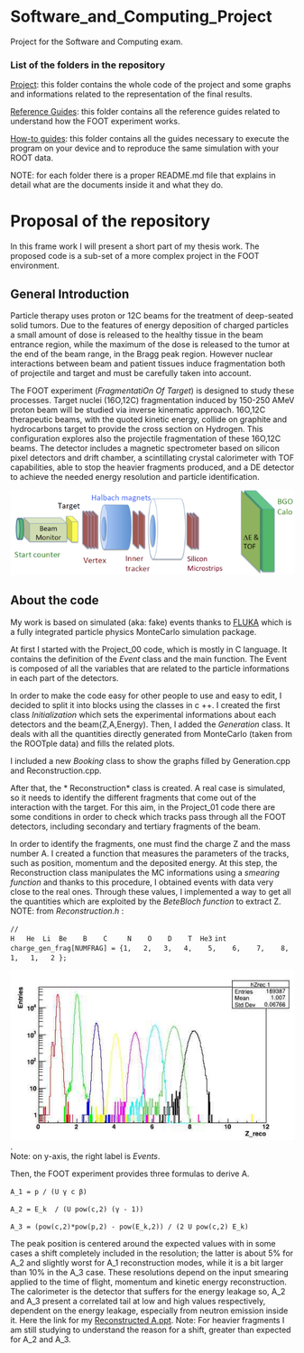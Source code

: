 # Software_and_Computing_Project
Project for the Software and Computing exam.


### List of the folders in the repository

[Project](https://github.com/rotolanna/Software_and_Computing_Project/tree/master/Project): this folder contains the whole code of the project and some graphs and informations related to the representation of the final results. 

[Reference Guides](https://github.com/rotolanna/Software_and_Computing_Project/tree/master/Reference%20Guides): this folder contains all the reference guides related to understand how  the FOOT experiment works.

[How-to guides](https://github.com/rotolanna/Software_and_Computing_Project/tree/master/how_to_guides): this folder contains all the guides necessary to execute the program on your device and to reproduce the same simulation with your ROOT data.

NOTE: for each folder there is a proper README.md file that explains in detail what are the documents inside it and what they do.

# Proposal of the repository

In this frame work I will present a short part of my thesis work. The proposed code is a sub-set of a more complex project in the FOOT  environment.

## General Introduction

Particle therapy uses proton or 12C beams for the treatment of deep-seated solid tumors. Due to
the features of energy deposition of charged particles a small amount of dose is released to the
healthy tissue in the beam entrance region, while the maximum of the dose is released to the tumor
at the end of the beam range, in the Bragg peak region. However nuclear interactions between
beam and patient tissues induce fragmentation both of projectile and target and must be carefully
taken into account. 

The FOOT experiment (*FragmentatiOn Of Target*) is designed to study these processes. Target
nuclei (16O,12C) fragmentation induced by 150-250 AMeV proton beam will be studied via inverse
kinematic approach. 16O,12C therapeutic beams, with the quoted kinetic energy, collide
on graphite and hydrocarbons target to provide the cross section on Hydrogen. This configuration
explores also the projectile fragmentation of these 16O,12C beams. The detector includes a
magnetic spectrometer based on silicon pixel detectors and drift chamber, a scintillating crystal
calorimeter with TOF capabilities, able to stop the heavier fragments produced, and a DE detector
to achieve the needed energy resolution and particle identification.

 ![detector](https://github.com/rotolanna/Software_and_Computing_Project/blob/master/Project/detector.png)

## About the code

My work is based on simulated (aka: fake) events thanks to [FLUKA](http://www.fluka.org/fluka.php) which is a fully integrated particle physics MonteCarlo simulation package.  

At first I started with the Project_00 code, which is mostly in C language. It contains the definition of the *Event* class and the main function. The Event is composed of all the variables that are related to the particle 
informations in each part of the detectors. 

In order to make the code easy for other people to use and easy to edit, I decided to split it into blocks using the classes in c ++. 
I created the first class *Initialization* which sets the experimental informations about each detectors and the beam(Z,A,Energy).
Then, I added the *Generation* class. It deals with all the quantities directly generated from MonteCarlo (taken from the ROOTple data) and fills the related plots.

I included a new  *Booking* class  to show the graphs filled by Generation.cpp and Reconstruction.cpp.

After that,  the * Reconstruction* class is created. A real case is simulated, so it needs to identify the different fragments that come out of the interaction with the target. For this aim, in the Project_01 code there are some conditions
 in order to check  which tracks pass through all the FOOT detectors, including secondary and tertiary fragments of the beam.

In order to identify the fragments, one must find the charge Z and the mass number A. I created a function that measures the parameters of the tracks, such as position, momentum and the deposited energy.  At this step, 
the Reconstruction class manipulates the MC informations using a *smearing function* and thanks to this procedure, I obtained events with data very close to the real ones.
Through these values, I implemented a way to get all the quantities which are exploited by the *BeteBloch function* to extract Z. 
NOTE: from *Reconstruction.h* :

`//                                                                                          H   He  Li  Be    B    C     N    O    D    T  He3`
`int                     charge_gen_frag[NUMFRAG] = {1,   2,   3,   4,    5,    6,    7,    8,   1,   1,   2 }; `

![Z_reconstructed](https://github.com/rotolanna/Software_and_Computing_Project/blob/master/Project/Z_reconstructed.jpg).   
 Note: on y-axis, the right label is *Events*.

Then, the FOOT experiment provides  three formulas to derive A.

`A_1 = p / (U γ c β) `  

`A_2 = E_k  / (U pow(c,2) (γ - 1)) `  

` A_3 = (pow(c,2)*pow(p,2) - pow(E_k,2)) / (2 U pow(c,2) E_k) `


 The peak position is centered around the expected values with in some cases a shift completely included in the resolution;
 the latter is about 5% for A_2 and slightly worst for A_1 reconstruction modes, while it is a bit larger than 10% in the A_3 case. These resolutions depend on the input smearing applied to the time of flight, 
momentum and kinetic energy reconstruction. The calorimeter is the detector that suffers for the energy leakage so,  A_2 and A_3 present a correlated tail at low and high values respectively, dependent on the
energy leakage, especially from neutron emission inside it.
 Here the link for my [Reconstructed A.ppt](https://github.com/rotolanna/Software_and_Computing_Project/blob/master/Project/Mass%20Plot.pptx).
 Note: For heavier fragments I am still studying to understand the reason for a shift, greater than expected for A_2 and A_3.  







